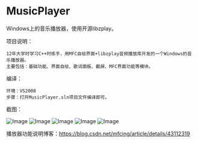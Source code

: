 # MusicPlayer
Windows上的音乐播放器，使用开源libzplay。


项目说明：

    12年大学时学习C++时练手，用MFC自绘界面+libzplay音频播放库开发的一个Windows的音乐播放器。
    主要包括：基础功能、界面自绘、歌词面板、截屏、MFC界面功能等模块。
    
    
编译：

    环境：VS2008
    步骤：打开MusicPlayer.sln项目文件编译即可。
    
    
截图：

![Image](https://raw.githubusercontent.com/JelinYao/MusicPlayer/master/img/20150125093729502.jpg)
![Image](https://raw.githubusercontent.com/JelinYao/MusicPlayer/master/img/20150125094101640.jpg)
![Image](https://raw.githubusercontent.com/JelinYao/MusicPlayer/master/img/20150125094227750.jpg)
![Image](https://raw.githubusercontent.com/JelinYao/MusicPlayer/master/img/20150125094437114.jpg)
![Image](https://raw.githubusercontent.com/JelinYao/MusicPlayer/master/img/20150125094532962.jpg)

播放器功能说明博客：https://blog.csdn.net/mfcing/article/details/43112319

